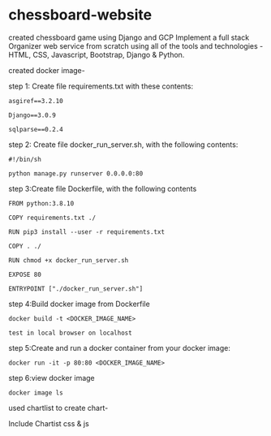 # chessboard-website

created chessboard game using Django and GCP
Implement a full stack Organizer web service from scratch using all of the tools and technologies - HTML, CSS, Javascript, Bootstrap, Django & Python.

created docker image-

  step 1:  Create file requirements.txt with these contents:
  
    asgiref==3.2.10
    
    Django==3.0.9
    
    sqlparse==0.2.4
    
  step 2: Create file docker_run_server.sh, with the following contents:
  
    #!/bin/sh
    
    python manage.py runserver 0.0.0.0:80
    
  step 3:Create file Dockerfile, with the following contents
  
    FROM python:3.8.10
    
    COPY requirements.txt ./
    
    RUN pip3 install --user -r requirements.txt
    
    COPY . ./
    
    RUN chmod +x docker_run_server.sh
    
    EXPOSE 80
    
    ENTRYPOINT ["./docker_run_server.sh"]
    
   step 4:Build docker image from Dockerfile
   
    docker build -t <DOCKER_IMAGE_NAME> 
    
    test in local browser on localhost
    
   step 5:Create and run a docker container from your docker image:
   
    docker run -it -p 80:80 <DOCKER_IMAGE_NAME>
    
   step 6:view docker image
   
    docker image ls
    
used chartlist to create chart- 

  Include Chartist css & js
  
  <link rel="stylesheet" href="//cdn.jsdelivr.net/chartist.js/latest/chartist.min.css">
  
  <script src="//cdn.jsdelivr.net/chartist.js/latest/chartist.min.js">
	
  
	
Deployed website to Google Cloud Platform
